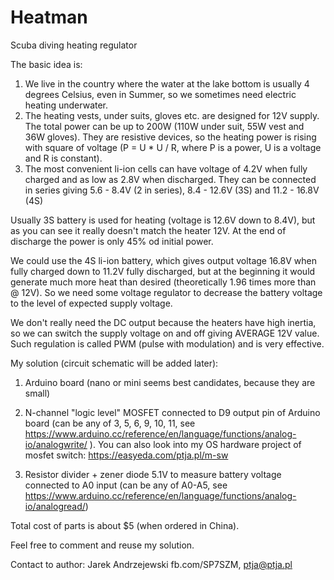 # Heatman
Scuba diving heating regulator

The basic idea is:
1. We live in the country where the water at the lake bottom is usually 4 degrees Celsius, even in Summer, so we sometimes need electric heating underwater.
2. The heating vests, under suits, gloves etc. are designed for 12V supply. The total power can be up to 200W (110W under suit, 55W vest and 36W gloves). They are resistive devices, so the heating power is rising with square of voltage (P = U * U / R, where P is a power, U is a voltage and R is constant).
3. The most convenient li-ion cells can have voltage of 4.2V when fully charged and as low as 2.8V when discharged. They can be connected in series giving 5.6 - 8.4V (2 in series), 8.4 - 12.6V (3S) and 11.2 - 16.8V (4S)

Usually 3S battery is used for heating (voltage is 12.6V down to 8.4V), but as you can see it really doesn't match the heater 12V. At the end of discharge the power is only 45% od initial power.

We could use the 4S li-ion battery, which gives output voltage 16.8V when fully charged down to 11.2V fully discharged, but at the beginning it would generate much more heat than desired (theoretically 1.96 times more than @ 12V). So we need some voltage regulator to decrease the battery voltage to the level of expected supply voltage.

We don't really need the DC output because the heaters have high inertia, so we can switch the supply voltage on and off giving AVERAGE 12V value. Such regulation is called PWM (pulse with modulation) and is very effective.

My solution (circuit schematic will be added later):

1. Arduino board (nano or mini seems best candidates, because they are small)
2. N-channel "logic level" MOSFET connected to D9 output pin of Arduino board (can be any of 3, 5, 6, 9, 10, 11, see https://www.arduino.cc/reference/en/language/functions/analog-io/analogwrite/ ). You can also look into my OS hardware project of mosfet switch: https://easyeda.com/ptja.pl/m-sw

4. Resistor divider + zener diode 5.1V to measure battery voltage connected to A0 input (can be any of A0-A5, see https://www.arduino.cc/reference/en/language/functions/analog-io/analogread/)

Total cost of parts is about $5 (when ordered in China).

Feel free to comment and reuse my solution.

Contact to author: Jarek Andrzejewski fb.com/SP7SZM, ptja@ptja.pl
